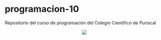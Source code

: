 # programacion-10

Repositorio del curso de programación del Colegio Científico de Puriscal

<p align="center">
  <a href="https://dan1elsaenz.github.io/programacion-10/">
    <img src="https://img.shields.io/badge/Sitio%20del%20Curso-222222?style=for-the-badge&logo=githubpages&logoColor=white">
  </a>
</p>
